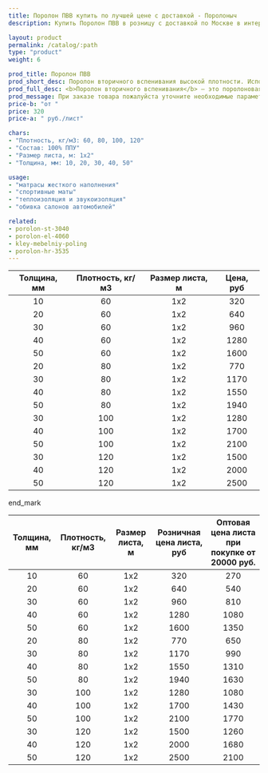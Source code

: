 ```yaml
---
title: Поролон ПВВ купить по лучшей цене с доставкой - Поролоныч
description: Купить Поролон ПВВ в розницу с доставкой по Москве в интернет-магазине Поролоныча.

layout: product
permalink: /catalog/:path
type: "product"
weight: 6

prod_title: Поролон ПВВ
prod_short_desc: Поролон вторичного вспенивания высокой плотности. Используется в мебельной и автомобильной промышленности.
prod_full_desc: <b>Поролон вторичного вспенивания</b> — это поролоновая крошка, вспененная с полиуретановым клеем и спрессованная под определенным давлением. Данный материал обладает высокими показателями плотности, жесткости, долговечности и прочности. Имеет хорошие звукопоглощающие и изолирующие свойства. Отличается высокой демпфирующей способностью. Благодаря таким качественным показателям долго сохраняет свои свойства и обеспечивает долгую службу изделий при их ежедневном использовании.
prod_message: При заказе товара пожалуйста уточните необходимые параметры (толщина, плотность и количество листов).
price-b: "от "
price: 320
price-a: " руб./лист"

chars:
- "Плотность, кг/м3: 60, 80, 100, 120"
- "Состав: 100% ППУ"
- "Размер листа, м: 1х2"
- "Толщина, мм: 10, 20, 30, 40, 50"

usage:
- "матрасы жесткого наполнения"
- "спортивные маты"
- "теплоизоляция и звукоизоляция"
- "обивка салонов автомобилей"

related:
- porolon-st-3040
- porolon-el-4060
- kley-mebelniy-poling
- porolon-hr-3535
---
```

| Толщина, мм | Плотность, кг/м3 | Размер листа, м | Цена, руб
|:-----------:|:---------------:|:-------------------:|:-------:|
|10|60|1x2|320|
|20|60|1x2|640|
|30|60|1x2|960|
|40|60|1x2|1280|
|50|60|1x2|1600|
|20|80|1x2|770|
|30|80|1x2|1170|
|40|80|1x2|1550|
|50|80|1x2|1940|
|30|100|1x2|1280|
|40|100|1x2|1700|
|50|100|1x2|2100|
|30|120|1x2|1500|
|40|120|1x2|2000|
|50|120|1x2|2500|

end_mark

| Толщина, мм | Плотность, кг/м3 | Размер листа, м | Розничная цена листа, руб | Оптовая цена листа при покупке от 20000 руб. |
|:-----------:|:---------------:|:-------------------:|:---------------------------:|:-----------------------------------------:|
|10|60|1x2|320|270|
|20|60|1x2|640|540|
|30|60|1x2|960|810|
|40|60|1x2|1280|1080|
|50|60|1x2|1600|1350|
|20|80|1x2|770|650|
|30|80|1x2|1170|990|
|40|80|1x2|1550|1310|
|50|80|1x2|1940|1630|
|30|100|1x2|1280|1080|
|40|100|1x2|1700|1430|
|50|100|1x2|2100|1770|
|30|120|1x2|1500|1260|
|40|120|1x2|2000|1680|
|50|120|1x2|2500|2100|